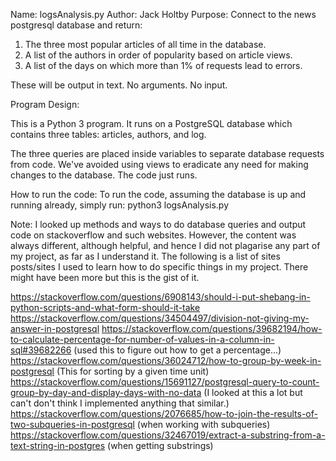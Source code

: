 Name: logsAnalysis.py
Author: Jack Holtby
Purpose: Connect to the news postgresql database and return:
1. The three most popular articles of all time in the database.
2. A list of the authors in order of popularity based on article views.
3. A list of the days on which more than 1% of requests lead to errors.

These will be output in text. No arguments. No input.

Program Design:

This is a Python 3 program. It runs on a PostgreSQL database which contains
three tables: articles, authors, and log.

The three queries are placed inside variables to separate database requests
from code. We've avoided using views to eradicate any need for making changes
to the database. The code just runs.

How to run the code:
To run the code, assuming the database is up and running already, simply run:
python3 logsAnalysis.py


Note: I looked up methods and ways to do database queries and output code
on stackoverflow and such websites. However, the content was always different,
although helpful, and hence I did not plagarise any part of my project, as far
as I understand it.
The following is a list of sites posts/sites I used to learn how to do
specific things in my project. There might have been more but this is the gist of it.

https://stackoverflow.com/questions/6908143/should-i-put-shebang-in-python-scripts-and-what-form-should-it-take
https://stackoverflow.com/questions/34504497/division-not-giving-my-answer-in-postgresql
https://stackoverflow.com/questions/39682194/how-to-calculate-percentage-for-number-of-values-in-a-column-in-sql#39682266 (used this to figure out how to get a percentage...)
https://stackoverflow.com/questions/36024712/how-to-group-by-week-in-postgresql (This for sorting by a given time unit)
https://stackoverflow.com/questions/15691127/postgresql-query-to-count-group-by-day-and-display-days-with-no-data (I looked at this a lot
  but can't don't think I implemented anything that similar.)
https://stackoverflow.com/questions/2076685/how-to-join-the-results-of-two-subqueries-in-postgresql (when working with subqueries)
https://stackoverflow.com/questions/32467019/extract-a-substring-from-a-text-string-in-postgres (when getting substrings)
